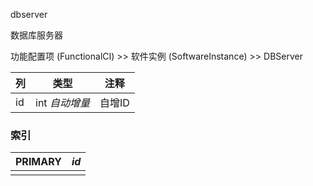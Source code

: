 dbserver

数据库服务器

功能配置项 (FunctionalCI) >> 软件实例 (SoftwareInstance) >> DBServer

| 列   | 类型           | 注释   |
| :--- | -------------- | ------ |
| id   | int *自动增量* | 自增ID |

### 索引

| PRIMARY | *id* |
| :------ | ---- |
|         |      |
